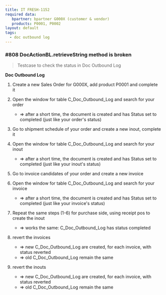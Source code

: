 ```yaml
---
title: IT FRESH-1152
required data:
   bpartner: bpartner G000X (customer & vendor)
   products: P0001, P0002   
layout: default
tags:
  - doc outbound log
---
```

### #808 DocActionBL.retrieveString method is broken

> Testcase to check the status in Doc Outbound Log

**Doc Outbound Log**

1. Create a new Sales Order for G000X, add product P0001 and complete it

2. Open the window for table C_Doc_Outbound_Log and search for your order
	* => after a short time, the document is created and has Status set to completed (just like your order's status)

3. Go to shipment schedule of your order and create a new inout, complete it

4. Open the window for table C_Doc_Outbound_Log and search for your inout
	* => after a short time, the document is created and has Status set to completed (just like your inout's status)

5. Go to invoice candidates of your order and create a new invoice

6. Open the window for table C_Doc_Outbound_Log and search for your invoice
	* => after a short time, the document is created and has Status set to completed (just like your invoice's status)
	
7. Repeat the same steps (1-6) for purchase side, using receipt pos to create the inout
	* => works the same: C_Doc_Outbound_Log has status completed

8. revert the invoices
	* => new C_Doc_Outbound_Log are created, for each invoice, with status reverted
	* => old C_Doc_Outbound_Log remain the same
	
9. revert the inouts
	* => new C_Doc_Outbound_Log are created, for each invoice, with status reverted
	* => old C_Doc_Outbound_Log remain the same